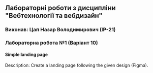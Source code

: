 ## Лабораторні роботи з дисципліни "Вебтехнології та вебдизайн"

### Виконав: Цап Назар Володимирович (ІР-21)
### Лабораторна робота №1 (Варіант 10)

#### Simple landing page

Description: Create a landing page following the given design (Figma).